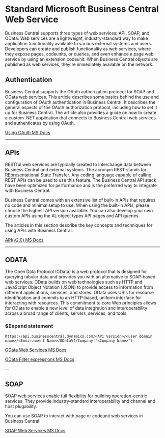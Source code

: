# Standard Microsoft Business Central Web Service

Business Central supports three types of web services: API, SOAP, and OData. Web services are a lightweight, industry-standard way to make application functionality available to various external systems and users. Developers can create and publish functionality as web services, where they expose pages, codeunits, or queries, and even enhance a page web service by using an extension codeunit. When Business Central objects are published as web services, they're immediately available on the network.

## Authentication

Business Central supports the OAuth authorization protocol for SOAP and OData web services. This article describes some basics behind the use and configuration of OAuth authentication in Business Central. It describes the general aspects of the OAuth authorization protocol, including how to set it up for Business Central. The article also provides a guide on how to create a custom .NET application that connects to Business Central web services and authenticates by using OAuth.

[Using OAuth MS Docs](https://docs.microsoft.com/en-us/dynamics365/business-central/dev-itpro/webservices/authenticate-web-services-using-oauth)

---
## APIs

RESTful web services are typically created to interchange data between Business Central and external systems. The acronym REST stands for REpresentational State Transfer. Any coding language capable of calling REST APIs can be used to use this feature. The Business Central API stack have been optimized for performance and is the preferred way to integrate with Business Central.

Business Central comes with an extensive list of built-in APIs that requires no code and minimal setup to use. When using the built-in APIs, please choose the highest API version available. You can also develop your own custom APIs using the AL object types API pages and API queries.

The articles in this section describe the key concepts and techniques for using APIs with Business Central.

[API(v2.0) MS Docs](https://docs.microsoft.com/en-us/dynamics365/business-central/dev-itpro/api-reference/v2.0/)

---
## ODATA

The Open Data Protocol (OData) is a web protocol that is designed for querying tabular data and provides you with an alternative to SOAP-based web services. OData builds on web technologies such as HTTP and JavaScript Object Notation (JSON) to provide access to information from different applications, services, and stores. OData uses URIs for resource identification and commits to an HTTP-based, uniform interface for interacting with resources. This commitment to core Web principles allows for OData to enable a new level of data integration and interoperability across a broad range of clients, servers, services, and tools.

### $Expand statement
~~~ api
https://api.businesscentral.dynamics.com/<API Version>/<user domain name>/<Environment Name>/ODataV4/Company('<Company Name>')
~~~

[OData Web Services MS Docs](https://docs.microsoft.com/en-us/dynamics365/business-central/dev-itpro/webservices/odata-web-services)

[OData Filter expressions MS Docs](https://docs.microsoft.com/en-us/dynamics365/business-central/dev-itpro/webservices/use-filter-expressions-in-odata-uris)

--
## SOAP

SOAP web services enable full flexibility for building operation-centric services. They provide industry-standard interoperability and channel and host plugability.

You can use SOAP to interact with page or codeunit web services in Business Central.

[SOAP Web Services MS Docs](https://docs.microsoft.com/en-us/dynamics365/business-central/dev-itpro/webservices/soap-web-services)

